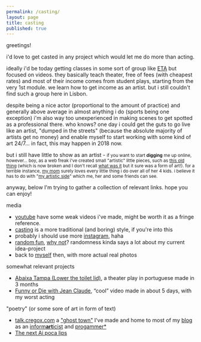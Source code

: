 ```yaml
---
permalink: /casting/
layout: page
title: casting
published: true
---
```


greetings!

i'd love to get casted in any project which would let me do more than acting.

ideally i'd be today getting classes in some sort of group like [ETA](http://www.estudiodetreinamento.com.br/) but focused on videos. they basically teach theater, free of fees (with cheapest rates) and most of their income comes from student plays, starting from the very 1st module. we learn how to get income as an artist. but i still couldn't find such a group here in Lisbon.

despite being a nice actor (proportional to the amount of practice) and generally above average in almost anything i do (sports being one exception) i'm also way too unexperienced in making scenes to get spotted as a professional there. who knows? one day i could get the guts to go live like an artist, "dumped in the streets" (because the absolute majority of artists get no money) and enable myself to start working with some kind of art 24/7... in fact, this may happen in 2018 now.

but i still have little to show as an artist - <small>if you want to start **digging** me up online, however... boy, as a web freak i've created small "artistic" little pieces, such as [this old thing](https://en.wikipedia.org/wiki/User:Cregox/-%3F_wiki%3F) (which is now broken and I don't recall [what was it](https://en.wikipedia.org/w/index.php?title=User:Cregox&oldid=220362058) but it sure was a form of art!). for a terrible instance, [my mom](https://www.quora.com/What-kind-of-hobbies-do-highly-intelligent-i-e-those-with-intelligence-levels-beyond-the-exceptional-people-have/answer/Caue-Rego?srid=ptsW) surely loves every little thing i do over all of her 4 kids. i believe it has to do with "[my artistic side](https://github.com/cauerego/cauerego.github.io/wiki/a-novel-about-the-other-novel)" which me, her and some friends can see.</small>

anyway, below I'm trying to gather a collection of relevant links. hope you can enjoy!

media

- [youtube](https://www.youtube.com/c/cauerego) have some weak videos i've made, might be worth it as a fringe reference.
- [casting](https://b.cregox.com/caue-casting) is a more traditional (and boring) style, if you're into this
- probably i should use more [instagram](https://www.instagram.com/cregox/), haha
- [random fun](/random), [why not](http://talk.cregox.com/t/focus-on-mario-forget-the-rest-of-universe/7919)? randomness kinda says a lot about my current idea-project
- back to [myself](/myself) then, with more actual real photos

somewhat relevant projects

- [Abaixa Tampa (Lower the toilet lid)](http://abaixatampa.wordpress.com/), a theater play in portuguese made in 3 months
- [Funny or Die with Jean Claude](http://www.funnyordie.com/videos/f6f674e14c/just-a-regular-damme-day), “cool” video made in about 5 days, with my worst acting

"poetry" (or some sore of art in form of text)

- [talk.cregox.com](http://talk.cregox.com/) a ["ghost town"](http://talk.cregox.com/t/a-beginning-for-the-forums-here/7#7) I've made and home to most of my [blog](/blog) as an [inform**art**icist](http://talk.cregox.com/t/to-kstanley-can-a-neat-mario-start-up-a-basiux/7914) and [progammer*](http://talk.cregox.com/t/yeah-im-also-a-progammer/7676)
- [The next Ai poca lips](http://blog.cregox.com/the-next-ai-poca-lips-r23K6m6)
